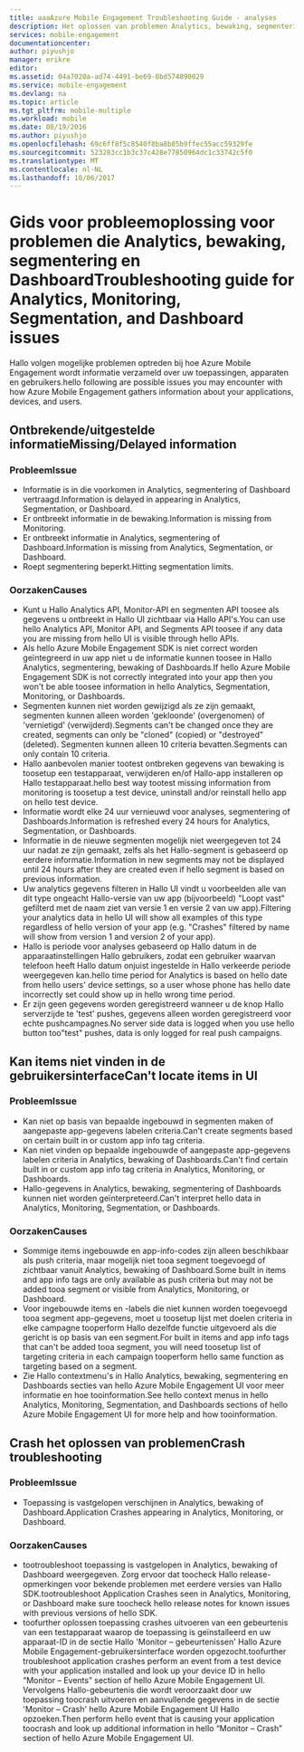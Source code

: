 ```yaml
---
title: aaaAzure Mobile Engagement Troubleshooting Guide - analyses
description: Het oplossen van problemen Analytics, bewaking, segmentering en Dashboard in Azure Mobile Engagement
services: mobile-engagement
documentationcenter: 
author: piyushjo
manager: erikre
editor: 
ms.assetid: 04a7020a-ad74-4491-be69-0bd574890029
ms.service: mobile-engagement
ms.devlang: na
ms.topic: article
ms.tgt_pltfrm: mobile-multiple
ms.workload: mobile
ms.date: 08/19/2016
ms.author: piyushjo
ms.openlocfilehash: 69c6ff8f5c8540f8ba8b85b9ffec55acc59329fe
ms.sourcegitcommit: 523283cc1b3c37c428e77850964dc1c33742c5f0
ms.translationtype: MT
ms.contentlocale: nl-NL
ms.lasthandoff: 10/06/2017
---
```

# <a name="troubleshooting-guide-for-analytics-monitoring-segmentation-and-dashboard-issues"></a><span data-ttu-id="c20a9-103">Gids voor probleemoplossing voor problemen die Analytics, bewaking, segmentering en Dashboard</span><span class="sxs-lookup"><span data-stu-id="c20a9-103">Troubleshooting guide for Analytics, Monitoring, Segmentation, and Dashboard issues</span></span>
<span data-ttu-id="c20a9-104">Hallo volgen mogelijke problemen optreden bij hoe Azure Mobile Engagement wordt informatie verzameld over uw toepassingen, apparaten en gebruikers.</span><span class="sxs-lookup"><span data-stu-id="c20a9-104">hello following are possible issues you may encounter with how Azure Mobile Engagement gathers information about your applications, devices, and users.</span></span>

## <a name="missingdelayed-information"></a><span data-ttu-id="c20a9-105">Ontbrekende/uitgestelde informatie</span><span class="sxs-lookup"><span data-stu-id="c20a9-105">Missing/Delayed information</span></span>
### <a name="issue"></a><span data-ttu-id="c20a9-106">Probleem</span><span class="sxs-lookup"><span data-stu-id="c20a9-106">Issue</span></span>
* <span data-ttu-id="c20a9-107">Informatie is in die voorkomen in Analytics, segmentering of Dashboard vertraagd.</span><span class="sxs-lookup"><span data-stu-id="c20a9-107">Information is delayed in appearing in Analytics, Segmentation, or Dashboard.</span></span>
* <span data-ttu-id="c20a9-108">Er ontbreekt informatie in de bewaking.</span><span class="sxs-lookup"><span data-stu-id="c20a9-108">Information is missing from Monitoring.</span></span>
* <span data-ttu-id="c20a9-109">Er ontbreekt informatie in Analytics, segmentering of Dashboard.</span><span class="sxs-lookup"><span data-stu-id="c20a9-109">Information is missing from Analytics, Segmentation, or Dashboard.</span></span>
* <span data-ttu-id="c20a9-110">Roept segmentering beperkt.</span><span class="sxs-lookup"><span data-stu-id="c20a9-110">Hitting segmentation limits.</span></span>

### <a name="causes"></a><span data-ttu-id="c20a9-111">Oorzaken</span><span class="sxs-lookup"><span data-stu-id="c20a9-111">Causes</span></span>
* <span data-ttu-id="c20a9-112">Kunt u Hallo Analytics API, Monitor-API en segmenten API toosee als gegevens u ontbreekt in Hallo UI zichtbaar via Hallo API's.</span><span class="sxs-lookup"><span data-stu-id="c20a9-112">You can use hello Analytics API, Monitor API, and Segments API toosee if any data you are missing from hello UI is visible through hello APIs.</span></span>
* <span data-ttu-id="c20a9-113">Als hello Azure Mobile Engagement SDK is niet correct worden geïntegreerd in uw app niet u de informatie kunnen toosee in Hallo Analytics, segmentering, bewaking of Dashboards.</span><span class="sxs-lookup"><span data-stu-id="c20a9-113">If hello Azure Mobile Engagement SDK is not correctly integrated into your app then you won't be able toosee information in hello Analytics, Segmentation, Monitoring, or Dashboards.</span></span>
* <span data-ttu-id="c20a9-114">Segmenten kunnen niet worden gewijzigd als ze zijn gemaakt, segmenten kunnen alleen worden 'gekloonde' (overgenomen) of 'vernietigd' (verwijderd).</span><span class="sxs-lookup"><span data-stu-id="c20a9-114">Segments can't be changed once they are created, segments can only be "cloned" (copied) or "destroyed" (deleted).</span></span> <span data-ttu-id="c20a9-115">Segmenten kunnen alleen 10 criteria bevatten.</span><span class="sxs-lookup"><span data-stu-id="c20a9-115">Segments can only contain 10 criteria.</span></span>
* <span data-ttu-id="c20a9-116">Hallo aanbevolen manier tootest ontbreken gegevens van bewaking is toosetup een testapparaat, verwijderen en/of Hallo-app installeren op Hallo testapparaat.</span><span class="sxs-lookup"><span data-stu-id="c20a9-116">hello best way tootest missing information from monitoring is toosetup a test device, uninstall and/or reinstall hello app on hello test device.</span></span>
* <span data-ttu-id="c20a9-117">Informatie wordt elke 24 uur vernieuwd voor analyses, segmentering of Dashboards.</span><span class="sxs-lookup"><span data-stu-id="c20a9-117">Information is refreshed every 24 hours for Analytics, Segmentation, or Dashboards.</span></span>
* <span data-ttu-id="c20a9-118">Informatie in de nieuwe segmenten mogelijk niet weergegeven tot 24 uur nadat ze zijn gemaakt, zelfs als het Hallo-segment is gebaseerd op eerdere informatie.</span><span class="sxs-lookup"><span data-stu-id="c20a9-118">Information in new segments may not be displayed until 24 hours after they are created even if hello segment is based on previous information.</span></span>
* <span data-ttu-id="c20a9-119">Uw analytics gegevens filteren in Hallo UI vindt u voorbeelden alle van dit type ongeacht Hallo-versie van uw app (bijvoorbeeld) "Loopt vast" gefilterd met de naam ziet van versie 1 en versie 2 van uw app).</span><span class="sxs-lookup"><span data-stu-id="c20a9-119">Filtering your analytics data in hello UI will show all examples of this type regardless of hello version of your app (e.g. "Crashes" filtered by name will show from version 1 and version 2 of your app).</span></span>
* <span data-ttu-id="c20a9-120">Hallo is periode voor analyses gebaseerd op Hallo datum in de apparaatinstellingen Hallo gebruikers, zodat een gebruiker waarvan telefoon heeft Hallo datum onjuist ingestelde in Hallo verkeerde periode weergegeven kan.</span><span class="sxs-lookup"><span data-stu-id="c20a9-120">hello time period for Analytics is based on hello date from hello users' device settings, so a user whose phone has hello date incorrectly set could show up in hello wrong time period.</span></span>
* <span data-ttu-id="c20a9-121">Er zijn geen gegevens worden geregistreerd wanneer u de knop Hallo serverzijde te 'test' pushes, gegevens alleen worden geregistreerd voor echte pushcampagnes.</span><span class="sxs-lookup"><span data-stu-id="c20a9-121">No server side data is logged when you use hello button too"test" pushes, data is only logged for real push campaigns.</span></span>

## <a name="cant-locate-items-in-ui"></a><span data-ttu-id="c20a9-122">Kan items niet vinden in de gebruikersinterface</span><span class="sxs-lookup"><span data-stu-id="c20a9-122">Can't locate items in UI</span></span>
### <a name="issue"></a><span data-ttu-id="c20a9-123">Probleem</span><span class="sxs-lookup"><span data-stu-id="c20a9-123">Issue</span></span>
* <span data-ttu-id="c20a9-124">Kan niet op basis van bepaalde ingebouwd in segmenten maken of aangepaste app-gegevens labelen criteria.</span><span class="sxs-lookup"><span data-stu-id="c20a9-124">Can't create segments based on certain built in or custom app info tag criteria.</span></span>
* <span data-ttu-id="c20a9-125">Kan niet vinden op bepaalde ingebouwde of aangepaste app-gegevens labelen criteria in Analytics, bewaking of Dashboards.</span><span class="sxs-lookup"><span data-stu-id="c20a9-125">Can't find certain built in or custom app info tag criteria in Analytics, Monitoring, or Dashboards.</span></span>
* <span data-ttu-id="c20a9-126">Hallo-gegevens in Analytics, bewaking, segmentering of Dashboards kunnen niet worden geïnterpreteerd.</span><span class="sxs-lookup"><span data-stu-id="c20a9-126">Can't interpret hello data in Analytics, Monitoring, Segmentation, or Dashboards.</span></span>

### <a name="causes"></a><span data-ttu-id="c20a9-127">Oorzaken</span><span class="sxs-lookup"><span data-stu-id="c20a9-127">Causes</span></span>
* <span data-ttu-id="c20a9-128">Sommige items ingebouwde en app-info-codes zijn alleen beschikbaar als push criteria, maar mogelijk niet tooa segment toegevoegd of zichtbaar vanuit Analytics, bewaking of Dashboard.</span><span class="sxs-lookup"><span data-stu-id="c20a9-128">Some built in items and app info tags are only available as push criteria but may not be added tooa segment or visible from Analytics, Monitoring, or Dashboard.</span></span> 
* <span data-ttu-id="c20a9-129">Voor ingebouwde items en -labels die niet kunnen worden toegevoegd tooa segment app-gegevens, moet u toosetup lijst met doelen criteria in elke campagne tooperform Hallo dezelfde functie uitgevoerd als die gericht is op basis van een segment.</span><span class="sxs-lookup"><span data-stu-id="c20a9-129">For built in items and app info tags that can't be added tooa segment, you will need toosetup list of targeting criteria in each campaign tooperform hello same function as targeting based on a segment.</span></span>
* <span data-ttu-id="c20a9-130">Zie Hallo contextmenu's in Hallo Analytics, bewaking, segmentering en Dashboards secties van hello Azure Mobile Engagement UI voor meer informatie en hoe tooinformation.</span><span class="sxs-lookup"><span data-stu-id="c20a9-130">See hello context menus in hello Analytics, Monitoring, Segmentation, and Dashboards sections of hello Azure Mobile Engagement UI for more help and how tooinformation.</span></span>

## <a name="crash-troubleshooting"></a><span data-ttu-id="c20a9-131">Crash het oplossen van problemen</span><span class="sxs-lookup"><span data-stu-id="c20a9-131">Crash troubleshooting</span></span>
### <a name="issue"></a><span data-ttu-id="c20a9-132">Probleem</span><span class="sxs-lookup"><span data-stu-id="c20a9-132">Issue</span></span>
* <span data-ttu-id="c20a9-133">Toepassing is vastgelopen verschijnen in Analytics, bewaking of Dashboard.</span><span class="sxs-lookup"><span data-stu-id="c20a9-133">Application Crashes appearing in Analytics, Monitoring, or Dashboard.</span></span>

### <a name="causes"></a><span data-ttu-id="c20a9-134">Oorzaken</span><span class="sxs-lookup"><span data-stu-id="c20a9-134">Causes</span></span>
* <span data-ttu-id="c20a9-135">tootroubleshoot toepassing is vastgelopen in Analytics, bewaking of Dashboard weergegeven. Zorg ervoor dat toocheck Hallo release-opmerkingen voor bekende problemen met eerdere versies van Hallo SDK.</span><span class="sxs-lookup"><span data-stu-id="c20a9-135">tootroubleshoot Application Crashes seen in Analytics, Monitoring, or Dashboard make sure toocheck hello release notes for known issues with previous versions of hello SDK.</span></span>
* <span data-ttu-id="c20a9-136">toofurther oplossen toepassing crashes uitvoeren van een gebeurtenis van een testapparaat waarop de toepassing is geïnstalleerd en uw apparaat-ID in de sectie Hallo 'Monitor – gebeurtenissen' Hallo Azure Mobile Engagement-gebruikersinterface worden opgezocht.</span><span class="sxs-lookup"><span data-stu-id="c20a9-136">toofurther troubleshoot application crashes perform an event from a test device with your application installed and look up your device ID in hello “Monitor – Events” section of hello Azure Mobile Engagement UI.</span></span> <span data-ttu-id="c20a9-137">Vervolgens Hallo-gebeurtenis die wordt veroorzaakt door uw toepassing toocrash uitvoeren en aanvullende gegevens in de sectie 'Monitor – Crash' hello Azure Mobile Engagement UI Hallo opzoeken.</span><span class="sxs-lookup"><span data-stu-id="c20a9-137">Then perform hello event that is causing your application toocrash and look up additional information in hello “Monitor – Crash” section of hello Azure Mobile Engagement UI.</span></span> 

